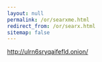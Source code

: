 ```yaml
---
layout: null
permalink: /or/searxme.html
redirect_from: /or/searx.html
sitemap: false
---
```


http://ulrn6sryqaifefld.onion/
